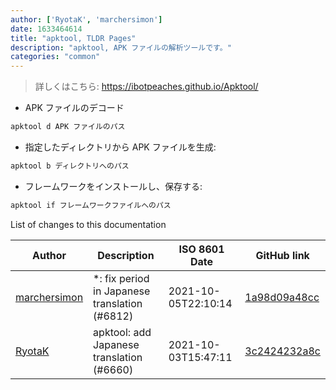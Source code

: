 ```yaml
---
author: ['RyotaK', 'marchersimon']
date: 1633464614
title: "apktool, TLDR Pages"
description: "apktool, APK ファイルの解析ツールです。"
categories: "common"
---
```

> 詳しくはこちら: <https://ibotpeaches.github.io/Apktool/>

- APK ファイルのデコード

```bash
apktool d APK ファイルのパス
```

- 指定したディレクトリから APK ファイルを生成:

```bash
apktool b ディレクトリへのパス
```

- フレームワークをインストールし、保存する:

```bash
apktool if フレームワークファイルへのパス
```
List of changes to this documentation


Author | Description | ISO 8601 Date | GitHub link
------|-----|-----|-----
[marchersimon](mailto:50295997+marchersimon@users.noreply.github.com) | *: fix period in Japanese translation (#6812) | 2021-10-05T22:10:14 | [1a98d09a48cc](https://github.com/tldr-pages/tldr/commit/1a98d09a48ccebe878f44c0afe6f0f89e1ac3518)
[RyotaK](mailto:49341894+Ry0taK@users.noreply.github.com) | apktool: add Japanese translation (#6660) | 2021-10-03T15:47:11 | [3c2424232a8c](https://github.com/tldr-pages/tldr/commit/3c2424232a8c2ad9fc2bd422e42812cf3f306cda)

